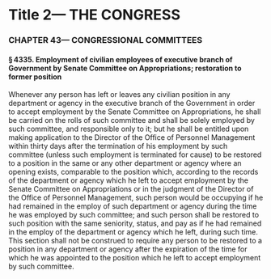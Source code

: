 
# Title 2— THE CONGRESS
### CHAPTER 43— CONGRESSIONAL COMMITTEES
#### § 4335. Employment of civilian employees of executive branch of Government by Senate Committee on Appropriations; restoration to former position

Whenever any person has left or leaves any civilian position in any department or agency in the executive branch of the Government in order to accept employment by the Senate Committee on Appropriations, he shall be carried on the rolls of such committee and shall be solely employed by such committee, and responsible only to it; but he shall be entitled upon making application to the Director of the Office of Personnel Management within thirty days after the termination of his employment by such committee (unless such employment is terminated for cause) to be restored to a position in the same or any other department or agency where an opening exists, comparable to the position which, according to the records of the department or agency which he left to accept employment by the Senate Committee on Appropriations or in the judgment of the Director of the Office of Personnel Management, such person would be occupying if he had remained in the employ of such department or agency during the time he was employed by such committee; and such person shall be restored to such position with the same seniority, status, and pay as if he had remained in the employ of the department or agency which he left, during such time. This section shall not be construed to require any person to be restored to a position in any department or agency after the expiration of the time for which he was appointed to the position which he left to accept employment by such committee.
